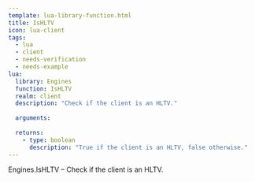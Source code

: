 ```yaml
---
template: lua-library-function.html
title: IsHLTV
icon: lua-client
tags:
  - lua
  - client
  - needs-verification
  - needs-example
lua:
  library: Engines
  function: IsHLTV
  realm: client
  description: "Check if the client is an HLTV."
  
  arguments:
  
  returns:
    - type: boolean
      description: "True if the client is an HLTV, false otherwise."
---
```


<div class="lua__search__keywords">
Engines.IsHLTV &#x2013; Check if the client is an HLTV.
</div>
